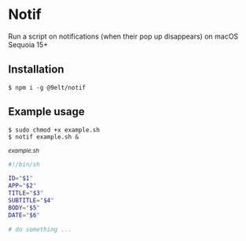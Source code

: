 # Notif

Run a script on notifications (when their pop up disappears) on macOS Sequoia 15+

## Installation

```
$ npm i -g @9elt/notif
```

## Example usage

```
$ sudo chmod +x example.sh
$ notif example.sh &
```

<sub>_example.sh_</sub>

```sh
#!/bin/sh

ID="$1"
APP="$2"
TITLE="$3"
SUBTITLE="$4"
BODY="$5"
DATE="$6"

# do something ...
```
